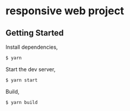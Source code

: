 # responsive web project

## Getting Started

Install dependencies,

```bash
$ yarn
```

Start the dev server,

```bash
$ yarn start
```

Build,

```bash
$ yarn build
```
